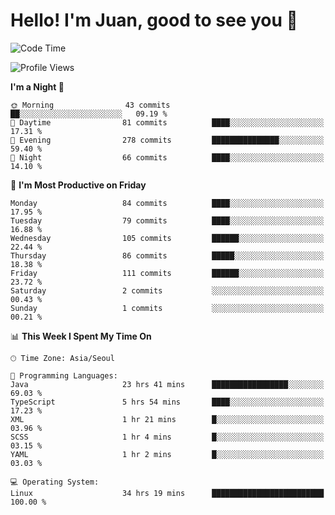 # Hello! I'm Juan, good to see you 👋

<!--
**Y-k-Y/Y-k-Y** is a ✨ _special_ ✨ repository because its `README.md` (this file) appears on your GitHub profile.

Here are some ideas to get you started:

- 🔭 I’m currently working on ...
- 🌱 I’m currently learning ...
- 👯 I’m looking to collaborate on ...
- 🤔 I’m looking for help with ...
- 💬 Ask me about ...
- 📫 How to reach me: ...
- 😄 Pronouns: ...
- ⚡ Fun fact: ...
-->
<!--
![Profile views](https://gpvc.arturio.dev/Y-k-Y)

[![Omid Nikrah StackOverflow](https://github-readme-stackoverflow.vercel.app/?userID=9517076)](https://stackoverflow.com/users/9517076/i-have-10-fingers)
-->

<!--START_SECTION:waka-->
![Code Time](http://img.shields.io/badge/Code%20Time-917%20hrs%2053%20mins-blue)

![Profile Views](http://img.shields.io/badge/Profile%20Views-0-blue)

**I'm a Night 🦉** 

```text
🌞 Morning                43 commits          ██░░░░░░░░░░░░░░░░░░░░░░░   09.19 % 
🌆 Daytime                81 commits          ████░░░░░░░░░░░░░░░░░░░░░   17.31 % 
🌃 Evening                278 commits         ███████████████░░░░░░░░░░   59.40 % 
🌙 Night                  66 commits          ████░░░░░░░░░░░░░░░░░░░░░   14.10 % 
```
📅 **I'm Most Productive on Friday** 

```text
Monday                   84 commits          ████░░░░░░░░░░░░░░░░░░░░░   17.95 % 
Tuesday                  79 commits          ████░░░░░░░░░░░░░░░░░░░░░   16.88 % 
Wednesday                105 commits         ██████░░░░░░░░░░░░░░░░░░░   22.44 % 
Thursday                 86 commits          █████░░░░░░░░░░░░░░░░░░░░   18.38 % 
Friday                   111 commits         ██████░░░░░░░░░░░░░░░░░░░   23.72 % 
Saturday                 2 commits           ░░░░░░░░░░░░░░░░░░░░░░░░░   00.43 % 
Sunday                   1 commits           ░░░░░░░░░░░░░░░░░░░░░░░░░   00.21 % 
```


📊 **This Week I Spent My Time On** 

```text
🕑︎ Time Zone: Asia/Seoul

💬 Programming Languages: 
Java                     23 hrs 41 mins      █████████████████░░░░░░░░   69.03 % 
TypeScript               5 hrs 54 mins       ████░░░░░░░░░░░░░░░░░░░░░   17.23 % 
XML                      1 hr 21 mins        █░░░░░░░░░░░░░░░░░░░░░░░░   03.96 % 
SCSS                     1 hr 4 mins         █░░░░░░░░░░░░░░░░░░░░░░░░   03.15 % 
YAML                     1 hr 2 mins         █░░░░░░░░░░░░░░░░░░░░░░░░   03.03 % 

💻 Operating System: 
Linux                    34 hrs 19 mins      █████████████████████████   100.00 % 
```


<!--END_SECTION:waka-->
